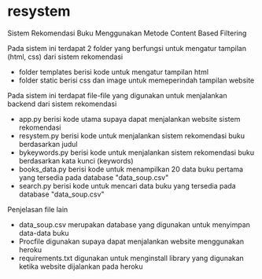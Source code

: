 # resystem
Sistem Rekomendasi Buku Menggunakan Metode Content Based Filtering

Pada sistem ini terdapat 2 folder yang berfungsi untuk mengatur tampilan (html, css) dari sistem rekomendasi
- folder templates berisi kode untuk mengatur tampilan html
- folder static berisi css dan image untuk memeperindah tampilan website

Pada sistem ini terdapat file-file yang digunakan untuk menjalankan backend dari sistem rekomendasi
- app.py berisi kode utama supaya dapat menjalankan website sistem rekomendasi
- resystem.py berisi kode untuk menjalankan sistem rekomendasi buku berdasarkan judul
- bykeywords.py berisi kode untuk menjalankan sistem rekomendasi buku berdasarkan kata kunci (keywords)
- books_data.py berisi kode untuk menampilkan 20 data buku pertama yang tersedia pada database "data_soup.csv"
- search.py berisi kode untuk mencari data buku yang tersedia pada database "data_soup.csv"

Penjelasan file lain
- data_soup.csv merupakan database yang digunakan untuk menyimpan data-data buku
- Procfile digunakan supaya dapat menjalankan website menggunakan heroku
- requirements.txt digunakan untuk menginstall library yang digunakan ketika website dijalankan pada heroku
